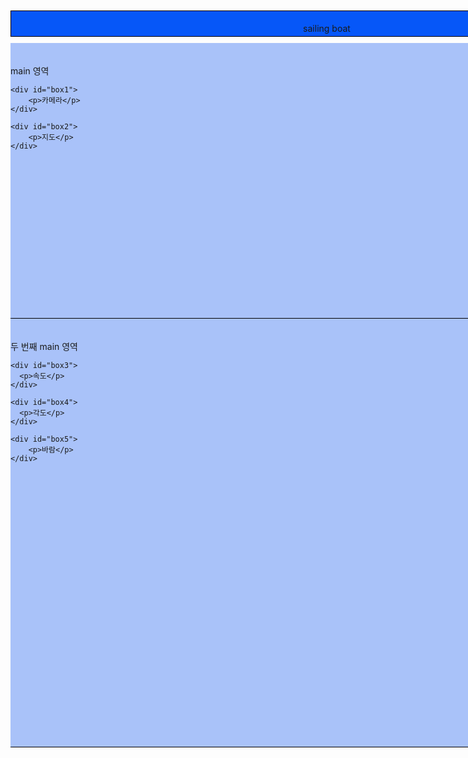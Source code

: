 <!DOCTYPE html>
<html>
<head>
<meta charset="UTF-8">
<title>Insert title here</title>

<style type="text/css">
*{ /* 모든태그에 적용 : * (초기값 설정) */
	margin: 0;
	padding: 0;
}

header{
	background-color: #0657f8;
	margin: 10px auto;	
	border: 1px solid #000000;
	padding: 5px;
	width: 1000px;
	height: 30px;
} 

main{
	background-color: #a9c2f9;
	margin: 0 auto; /* auto 알아서 중앙으로 맞춰줌 */
	border-bottom: 1px solid #000000;
	padding: 20px 0 20px 0; 
	width: 1000px;
	height: 400px;
}

#box1{
	background-color: #ffffff;
	width: 450px;
	height: 300px;
    border: 3px dotted #000000;
	float: left;
    margin-left: 20px
}
#box2{
	background-color: #ffffff;
	width: 450px;
	height: 300px;
    border: 3px dotted #000000;
	float: right;
    margin-right: 20px
}
#box3{
	background-color: #ffffff;
	width: 300px;
	height: 300px;
    border: 3px dotted #000000;
	float: left;
    margin-left: 10px
}
#box4{
	background-color: #ffffff;
	width: 300px;
	height: 300px;
    border: 3px dotted #000000;
	float: left;
    margin-left: 30px
}
#box5{
	background-color: #ffffff;
	width: 300px;
	height: 300px;
    border: 3px dotted #000000;
	float: right;
    margin-right: 20px
}


</style>

</head>
<body>

<header>
	<p>sailing boat</p>	
</header>

<main>
	<p>main 영역</p>
	
	<div id="box1">
		<p>카메라</p>
	</div>
	
	<div id="box2">
		<p>지도</p>
	</div>
</main>

<main>
    <p>두 번째 main 영역</p>

    <div id="box3">
      <p>속도</p>
    </div>

    <div id="box4">
      <p>각도</p>
    </div>

    <div id="box5">
        <p>바람</p>
    </div>
<main>

</body>
</html>
